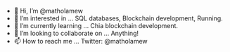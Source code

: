 - 👋 Hi, I’m @matholamew
- 👀 I’m interested in ...
  SQL databases,
  Blockchain development,
  Running.
- 🌱 I’m currently learning ...
  Chia blockchain development.
- 💞️ I’m looking to collaborate on ...
  Anything!
- 📫 How to reach me ...
  Twitter: @matholamew

<!---
matholamew/matholamew is a ✨ special ✨ repository because its `README.md` (this file) appears on your GitHub profile.
You can click the Preview link to take a look at your changes.
--->
